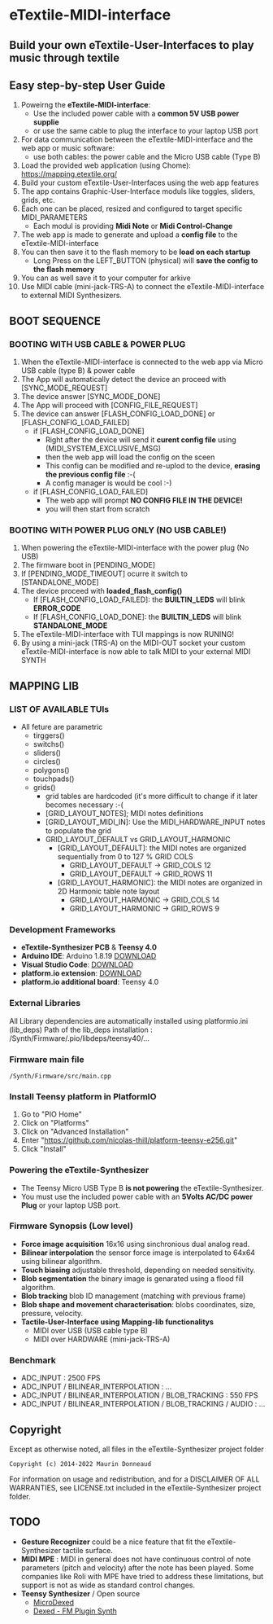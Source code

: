 # eTextile-MIDI-interface
## Build your own eTextile-User-Interfaces to play music through textile

## Easy step-by-step User Guide
1. Poweirng the **eTextile-MIDI-interface**:
    - Use the included power cable with a **common 5V USB power supplie**
    - or use the same cable to plug the interface to your laptop USB port
2. For data communication between the eTextile-MIDI-interface and the web app or music software:
    - use both cables: the power cable and the Micro USB cable (Type B)
3. Load the provided web application (using Chome): https://mapping.etextile.org/
4. Build your custom eTextile-User-Interfaces using the web app features
5. The app contains Graphic-User-Interface moduls like toggles, sliders, grids, etc.
6. Each one can be placed, resized and configured to target specific MIDI_PARAMETERS
    - Each modul is providing **Midi Note** or **Midi Control-Change**
7. The web app is made to generate and upload a **config file** to the eTextile-MIDI-interface
8. You can then save it to the flash memory to be **load on each startup**
    - Long Press on the LEFT_BUTTON (physical) will **save the config to the flash memory**
9. You can as well save it to your computer for arkive
10. Use MIDI cable (mini-jack-TRS-A) to connect the eTextile-MIDI-interface to external MIDI Synthesizers.

## BOOT SEQUENCE
### BOOTING WITH USB CABLE & POWER PLUG
1. When the eTextile-MIDI-interface is connected to the web app via Micro USB cable (type B) & power cable
2. The App will automatically detect the device an proceed with [SYNC_MODE_REQUEST]
3. The device answer [SYNC_MODE_DONE]
4. The App will proceed with [CONFIG_FILE_REQUEST]
5. The device can answer [FLASH_CONFIG_LOAD_DONE] or [FLASH_CONFIG_LOAD_FAILED]
    - if [FLASH_CONFIG_LOAD_DONE]
      - Right after the device will send it **curent config file** using (MIDI_SYSTEM_EXCLUSIVE_MSG)
      - then the web app will load the config on the sceen
      - This config can be modified and re-uplod to the device, **erasing the previous config file** :-(
      - A config manager is would be cool :-)
    - if [FLASH_CONFIG_LOAD_FAILED]
      - The web app will prompt **NO CONFIG FILE IN THE DEVICE!**
      - you will then start from scratch

### BOOTING WITH POWER PLUG ONLY (NO USB CABLE!)
1. When powering the eTextile-MIDI-interface with the power plug (No USB)
2. The firmware boot in [PENDING_MODE]
3. If [PENDING_MODE_TIMEOUT] ocurre it switch to [STANDALONE_MODE]
4. The device proceed with **loaded_flash_config()**
    - If [FLASH_CONFIG_LOAD_FAILED]: the **BUILTIN_LEDS** will blink **ERROR_CODE**  
    - If [FLASH_CONFIG_LOAD_DONE]: the **BUILTIN_LEDS** will blink **STANDALONE_MODE**
5. The eTextile-MIDI-interface with TUI mappings is now RUNING!
6. By using a mini-jack (TRS-A) on the MIDI-OUT socket your custom eTextile-MIDI-interface is now able to talk MIDI to your external MIDI SYNTH

## MAPPING LIB
### LIST OF AVAILABLE TUIs
- All feture are parametric
  - tirggers()
  - switchs()
  - sliders()
  - circles()
  - polygons()
  - touchpads()
  - grids()
    - grid tables are hardcoded (it's more difficult to change if it later becomes necessary :-(
    - [GRID_LAYOUT_NOTES]; MIDI notes definitions
    - [GRID_LAYOUT_MIDI_IN]: Use the MIDI_HARDWARE_INPUT notes to populate the grid
    - GRID_LAYOUT_DEFAULT vs GRID_LAYOUT_HARMONIC
        - [GRID_LAYOUT_DEFAULT]: the MIDI notes are organized sequentially from 0 to 127 % GRID COLS
            - GRID_LAYOUT_DEFAULT -> GRID_COLS  12
            - GRID_LAYOUT_DEFAULT -> GRID_ROWS  11
        - [GRID_LAYOUT_HARMONIC]: the MIDI notes are organized in 2D Harmonic table note layout
            - GRID_LAYOUT_HARMONIC -> GRID_COLS 14
            - GRID_LAYOUT_HARMONIC -> GRID_ROWS 9

### Development Frameworks
- **eTextile-Synthesizer PCB** & **Teensy 4.0**
- **Arduino IDE**: Arduino 1.8.19 [DOWNLOAD](https://www.arduino.cc/en/Main/Software/)
- **Visual Studio Code**: [DOWNLOAD](https://visualstudio.microsoft.com/)
- **platform.io extension**: [DOWNLOAD](https://platform.io/)
- **platform.io additional board**: Teensy 4.0

### External Libraries
All Library dependencies are automatically installed using platformio.ini (lib_deps)
Path of the lib_deps installation : 
    /Synth/Firmware/.pio/libdeps/teensy40/...

### Firmware main file
    /Synth/Firmware/src/main.cpp

### Install Teensy platform in PlatformIO
1. Go to "PIO Home"
2. Click on "Platforms"
3. Click on "Advanced Installation"
4. Enter "https://github.com/nicolas-thill/platform-teensy-e256.git"
5. Click "Install"

### Powering the eTextile-Synthesizer
- The Teensy Micro USB Type B **is not powering** the eTextile-Synthesizer.
- You must use the included power cable with an **5Volts AC/DC power Plug** or your laptop USB port.

### Firmware Synopsis (Low level)
- **Force image acquisition** 16x16 using sinchronious dual analog read.
- **Bilinear interpolation** the sensor force image is interpolated to 64x64 using bilinear algorithm.
- **Touch biasing** adjustable threshold, depending on needed sensitivity.
- **Blob segmentation** the binary image is genarated using a flood fill algorithm.
- **Blob tracking** blob ID management (matching with previous frame)
- **Blob shape and movement characterisation**: blobs coordinates, size, pressure, velocity.
- **Tactile-User-Interface using Mapping-lib functionalitys**
    - MIDI over USB (USB cable type B)
    - MIDI over HARDWARE (mini-jack-TRS-A)

### Benchmark
  - ADC_INPUT : 2500 FPS
  - ADC_INPUT / BILINEAR_INTERPOLATION : ...
  - ADC_INPUT / BILINEAR_INTERPOLATION / BLOB_TRACKING : 550 FPS
  - ADC_INPUT / BILINEAR_INTERPOLATION / BLOB_TRACKING / AUDIO : ...

## Copyright
Except as otherwise noted, all files in the eTextile-Synthesizer project folder

    Copyright (c) 2014-2022 Maurin Donneaud

For information on usage and redistribution, and for a DISCLAIMER OF ALL
WARRANTIES, see LICENSE.txt included in the eTextile-Synthesizer project folder.

## TODO
- **Gesture Recognizer** could be a nice feature that fit the eTextile-Synthesizer tactile surface.
- **MIDI MPE** : MIDI in general does not have continuous control of note parameters (pitch and velocity) after the note has been played. Some companies like Roli with MPE have tried to address these limitations, but support is not as wide as standard control changes.
- **Teensy Synthesizer** / Open source
    - [MicroDexed](https://www.parasitstudio.de/)
    - [Dexed - FM Plugin Synth](https://github.com/asb2m10/dexed)
